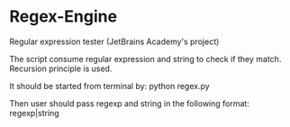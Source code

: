 # Regex-Engine
Regular expression tester (JetBrains Academy's project)

The script consume regular expression and string to check if they match. Recursion principle is used.

It should be started from terminal by: python regex.py

Then user should pass regexp and string in the following format:
regexp|string
